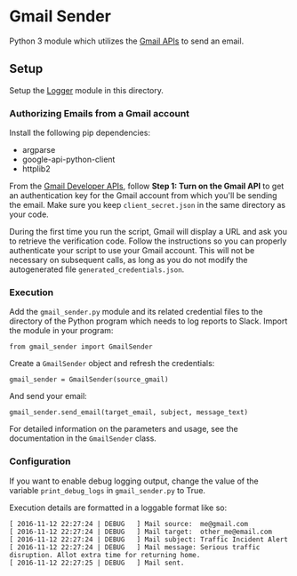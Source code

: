 # Gmail Sender

Python 3 module which utilizes the [Gmail APIs](https://developers.google.com/gmail/api/) to send an email.

## Setup

Setup the [Logger](https://github.com/jleung51/scripts/tree/master/modules/logger) module in this directory.

### Authorizing Emails from a Gmail account

Install the following pip dependencies:
* argparse
* google-api-python-client
* httplib2

From the [Gmail Developer APIs](https://developers.google.com/gmail/api/quickstart/python), follow **Step 1: Turn on the Gmail API** to get an authentication key for the Gmail account from which you'll be sending the email. Make sure you keep `client_secret.json` in the same directory as your code.

During the first time you run the script, Gmail will display a URL and ask you to retrieve the verification code. Follow the instructions so you can properly authenticate your script to use your Gmail account. This will not be necessary on subsequent calls, as long as you do not modify the autogenerated file `generated_credentials.json`.

### Execution

Add the `gmail_sender.py` module and its related credential files to the directory of the Python program which needs to log reports to Slack. Import the module in your program:
```
from gmail_sender import GmailSender
```

Create a `GmailSender` object and refresh the credentials:
```
gmail_sender = GmailSender(source_gmail)
```

And send your email:
```
gmail_sender.send_email(target_email, subject, message_text)
```

For detailed information on the parameters and usage, see the documentation in the `GmailSender` class.

### Configuration

If you want to enable debug logging output, change the value of the variable `print_debug_logs` in `gmail_sender.py` to True.

Execution details are formatted in a loggable format like so:
```
[ 2016-11-12 22:27:24 | DEBUG   ] Mail source:  me@gmail.com
[ 2016-11-12 22:27:24 | DEBUG   ] Mail target:  other_me@email.com
[ 2016-11-12 22:27:24 | DEBUG   ] Mail subject: Traffic Incident Alert
[ 2016-11-12 22:27:24 | DEBUG   ] Mail message: Serious traffic disruption. Allot extra time for returning home.
[ 2016-11-12 22:27:25 | DEBUG   ] Mail sent.
```

